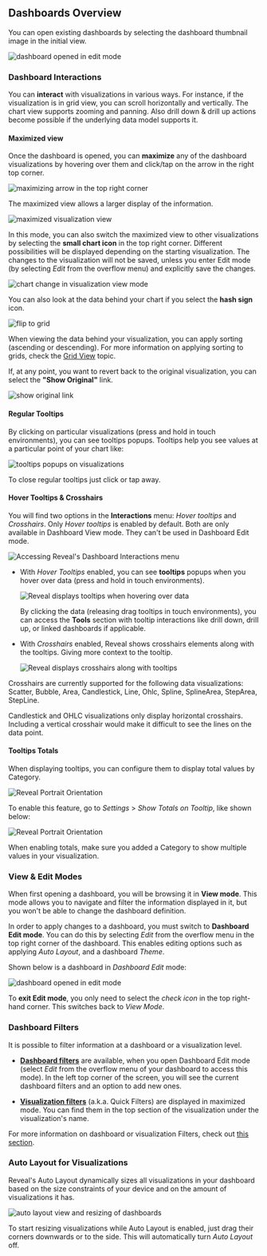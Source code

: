 ## Dashboards Overview

You can open existing dashboards by selecting the dashboard thumbnail image in the initial view.

![dashboard opened in edit mode](images/dashboard-opened-edit-mode.png)

### Dashboard Interactions

You can **interact** with visualizations in various ways. For instance, if the visualization is in grid view, you can scroll horizontally and
vertically. The chart view supports zooming and panning. Also drill down & drill up actions become possible if the underlying data model supports it.

#### Maximized view

Once the dashboard is opened, you can **maximize** any of the dashboard visualizations by hovering over them and click/tap on the arrow in the right top corner.

![maximizing arrow in the top right corner](images/visualization-maximizing-arrow.png)

The maximized view allows a larger display of the information.

![maximized visualization view](images/maximized-visualization.png)

In this mode, you can also switch the maximized view to other visualizations by selecting the **small chart icon** in the top right corner. Different possibilities will be displayed depending on the starting visualization. The changes to the visualization will not be saved, unless you enter Edit mode (by selecting *Edit* from the overflow menu) and explicitly save the changes. 

![chart change in visualization view mode](images/chart-change-visualization-view-mode.png)

You can also look at the data behind your chart if you select the **hash sign** icon.

![flip to grid](images/flip-grid.png)

When viewing the data behind your visualization, you can apply sorting (ascending or descending). For more information on applying sorting to grids, check the [Grid View](~/en/data-visualizations/grid-view.md) topic.

If, at any point, you want to revert back to the original visualization, you can select the **"Show Original"** link.

![show original link](images/change-visualization-show-original.png)

#### Regular Tooltips

By clicking on particular visualizations (press and hold in touch environments), you can see tooltips popups. Tooltips help you see values
at a particular point of your chart like:

![tooltips popups on visualizations](images/tooltips-popups.png)

To close regular tooltips just click or tap away.

#### Hover Tooltips & Crosshairs

You will find two options in the **Interactions** menu: *Hover tooltips* and *Crosshairs*. Only *Hover tooltips* is enabled by default. Both are only available in Dashboard View mode. They can't be used in Dashboard Edit mode.

![Accessing Reveal's Dashboard Interactions menu](images/dashboard-interactions-menu.png)

  - With *Hover Tooltips* enabled, you can see **tooltips** popups when you hover over data (press and hold in touch environments).

    ![Reveal displays tooltips when hovering over data](images/tooltips-hover.png)

    By clicking the data (releasing drag tooltips in touch
    environments), you can access the **Tools** section with tooltip
    interactions like drill down, drill up, or linked dashboards if
    applicable.

  - With *Crosshairs* enabled, Reveal shows crosshairs elements along
    with the tooltips. Giving more context to the tooltip.

    ![Reveal displays crosshairs along with tooltips](images/crosshairs-enabled.png)

Crosshairs are currently supported for the following data
visualizations: Scatter, Bubble, Area, Candlestick, Line, Ohlc, Spline,
SplineArea, StepArea, StepLine.

Candlestick and OHLC visualizations only display horizontal crosshairs.
Including a vertical crosshair would make it difficult to see the lines
on the data point.

#### Tooltips Totals

When displaying tooltips, you can configure them to display total values by Category.

![Reveal Portrait Orientation](images/tooltips-totals.png)

To enable this feature, go to *Settings* \> *Show Totals on Tooltip*,
like shown below:

![Reveal Portrait Orientation](images/tooltips-configuration.png)

When enabling totals, make sure you added a Category to show multiple
values in your visualization.

<a name='view-edit-mode'></a>
### View & Edit Modes

When first opening a dashboard, you will be browsing it in **View
mode**. This mode allows you to navigate and filter the information
displayed in it, but you won't be able to change the dashboard
definition.

In order to apply changes to a dashboard, you must switch to **Dashboard
Edit mode**. You can do this by selecting *Edit* from the overflow menu
in the top right corner of the dashboard. This enables editing options
such as applying *Auto Layout*, and a dashboard *Theme*.

Shown below is a dashboard in *Dashboard Edit* mode:

![dashboard opened in edit mode](images/dashboard-opened-edit-mode.png)

To **exit Edit mode**, you only need to select the *check icon* in the
top right-hand corner. This switches back to *View Mode*.

### Dashboard Filters

It is possible to filter information at a dashboard or a visualization
level.

  - [**Dashboard filters**](~/en/filters/dashboard-filters.md) are available, when you open Dashboard Edit mode (select *Edit* from the overflow menu of your dashboard to access this mode). In the left top corner of the screen, you will see the current dashboard filters and an option to add new ones.

  - [**Visualization filters**](~/en/filters/Visualization-Filters.md) (a.k.a. Quick Filters) are displayed in maximized mode. You can find them in the top section of the visualization under the visualization's name.

For more information on dashboard or visualization Filters, check out
[this section](~/en/filters/overview.md).

### Auto Layout for Visualizations

Reveal's Auto Layout dynamically sizes all visualizations in your
dashboard based on the size constraints of your device and on the amount
of visualizations it has.

![auto layout view and resizing of dashboards](images/auto-layout-dashboard.png)

To start resizing visualizations while Auto Layout is enabled, just drag their corners downwards or to the side. This will automatically turn *Auto Layout* off. 
